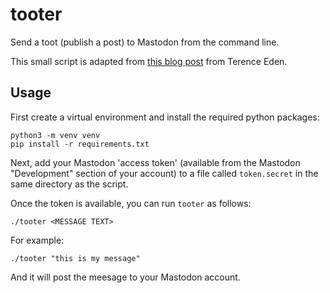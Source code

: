 # tooter

Send a toot (publish a post) to Mastodon from the command line.

This small script is adapted from [this blog post](https://shkspr.mobi/blog/2018/08/easy-guide-to-building-mastodon-bots/) from Terence Eden.

## Usage

First create a virtual environment and install the required python packages:

```
python3 -m venv venv
pip install -r requirements.txt
```

Next, add your Mastodon 'access token' (available from the Mastodon "Development" section of your account) to a file called `token.secret` in the same directory as the script.

Once the token is available, you can run `tooter` as follows:

```
./tooter <MESSAGE TEXT>
```

For example:

```
./tooter "this is my message"
```

And it will post the meesage to your Mastodon account.

